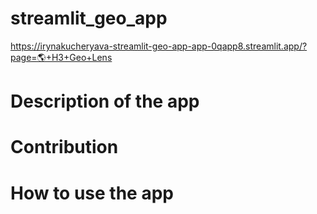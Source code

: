 # streamlit_geo_app
https://irynakucheryava-streamlit-geo-app-app-0qapp8.streamlit.app/?page=🌎+H3+Geo+Lens
# Description of the app

# Contribution

# How to use the app
